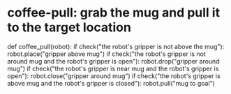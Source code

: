 # coffee-pull: grab the mug and pull it to the target location
def coffee_pull(robot):
    if check("the robot's gripper is not above the mug"):
        robot.place("gripper above mug")
    if check("the robot's gripper is not around mug and the robot's gripper is open"):
        robot.drop("gripper around mug")
    if check("the robot's gripper is near mug and the robot's gripper is open"):
        robot.close("gripper around mug")
    if check("the robot's gripper is above mug and the robot's gripper is closed"):
        robot.pull("mug to goal")